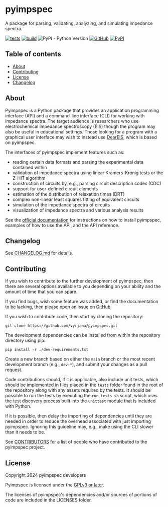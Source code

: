 # pyimpspec

A package for parsing, validating, analyzing, and simulating impedance spectra.

[![tests](https://github.com/vyrjana/pyimpspec/actions/workflows/test-package.yml/badge.svg)](https://github.com/vyrjana/pyimpspec/actions/workflows/test-package.yml)
[![build](https://github.com/vyrjana/pyimpspec/actions/workflows/test-wheel.yml/badge.svg)](https://github.com/vyrjana/pyimpspec/actions/workflows/test-wheel.yml)
![PyPI - Python Version](https://img.shields.io/pypi/pyversions/pyimpspec)
[![GitHub](https://img.shields.io/github/license/vyrjana/pyimpspec)](https://www.gnu.org/licenses/gpl-3.0.html)
[![PyPI](https://img.shields.io/pypi/v/pyimpspec)](https://pypi.org/project/pyimpspec/)


## Table of contents

- [About](#about)
- [Contributing](#contributing)
- [License](#license)
- [Changelog](#changelog)


## About

Pyimpspec is a Python package that provides an application programming interface (API) and a command-line interface (CLI) for working with impedance spectra.
The target audience is researchers who use electrochemical impedance spectroscopy (EIS) though the program may also be useful in educational settings.
Those looking for a program with a graphical user interface may wish to instead use [DearEIS](https://github.com/vyrjana/DearEIS), which is based on pyimpspec.

The interfaces of pyimpspec implement features such as:

- reading certain data formats and parsing the experimental data contained within
- validation of impedance spectra using linear Kramers-Kronig tests or the Z-HIT algorithm
- construction of circuits by, e.g., parsing circuit description codes (CDC)
- support for user-defined circuit elements
- estimation of the distribution of relaxation times (DRT)
- complex non-linear least squares fitting of equivalent circuits
- simulation of the impedance spectra of circuits
- visualization of impedance spectra and various analysis results

See the [official documentation](https://vyrjana.github.io/pyimpspec/) for instructions on how to install pyimpspec, examples of how to use the API, and the API reference.


## Changelog

See [CHANGELOG.md](CHANGELOG.md) for details.


## Contributing

If you wish to contribute to the further development of pyimpspec, then there are several options available to you depending on your ability and the amount of time that you can spare.

If you find bugs, wish some feature was added, or find the documentation to be lacking, then please open an issue on [GitHub](https://github.com/vyrjana/pyimpspec/issues).

If you wish to contribute code, then start by cloning the repository:

`git clone https://github.com/vyrjana/pyimpspec.git`

The development dependencies can be installed from within the repository directory using pip:

`pip install -r ./dev-requirements.txt`

Create a new branch based on either the `main` branch or the most recent development branch (e.g., `dev-*`), and submit your changes as a pull request.

Code contributions should, if it is applicable, also include unit tests, which should be implemented in files placed in the `tests` folder found in the root of the repository along with any assets required by the tests.
It should be possible to run the tests by executing the `run_tests.sh` script, which uses the test discovery process built into the `unittest` module that is included with Python.

If it is possible, then delay the importing of dependencies until they are needed in order to reduce the overhead associated with just importing pyimpspec.
Ignoring this guideline may, e.g., make using the CLI slower than it needs to be.

See [CONTRIBUTORS](CONTRIBUTORS) for a list of people who have contributed to the pyimpspec project.


## License

Copyright 2024 pyimpspec developers

Pyimpspec is licensed under the [GPLv3 or later](https://www.gnu.org/licenses/gpl-3.0.html).

The licenses of pyimpspec's dependencies and/or sources of portions of code are included in the LICENSES folder.

